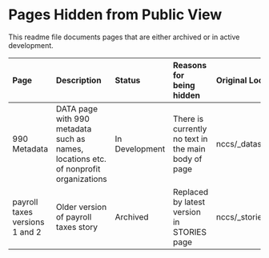 # Pages Hidden from Public View

This readme file documents pages that are either archived or in active development.

|Page|Description|Status|Reasons for being hidden|Original Location|
|:---|:---|:---|:---|:---|
|990 Metadata|DATA page with 990 metadata such as names, locations etc. of nonprofit organizations|In Development|There is currently no text in the main body of page|nccs/_datasets/metadata.md|
|payroll taxes versions 1 and 2|Older version of payroll taxes story|Archived|Replaced by latest version in STORIES page|nccs/_stories/payroll*|